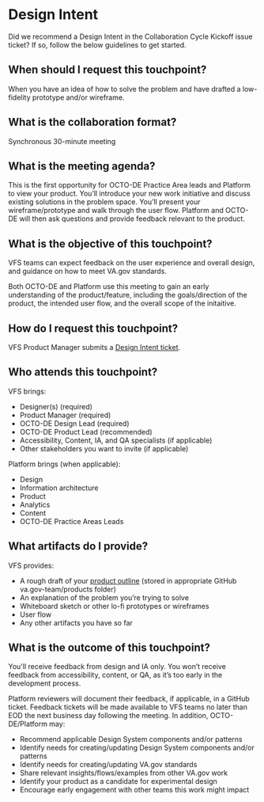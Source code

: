 # Design Intent
Did we recommend a Design Intent in the Collaboration Cycle Kickoff issue ticket? If so, follow the below guidelines to get started.

## When should I request this touchpoint?
When you have an idea of how to solve the problem and have drafted a low-fidelity prototype and/or wireframe.
## What is the collaboration format?
Synchronous 30-minute meeting
## What is the meeting agenda?
This is the first opportunity for OCTO-DE Practice Area leads and Platform to view your product. You’ll introduce your new work initiative and discuss existing solutions in the problem space. You’ll present your wireframe/prototype and walk through the user flow. Platform and OCTO-DE will then ask questions and provide feedback relevant to the product. 

## What is the objective of this touchpoint?

VFS teams can expect feedback on the user experience and overall design, and guidance on how to meet VA.gov standards.

Both OCTO-DE and Platform use this meeting to gain an early understanding of the product/feature, including the goals/direction of the product, the intended user flow, and the overall scope of the initaitive. 
 
## How do I request this touchpoint?
VFS Product Manager submits a [Design Intent ticket](https://github.com/department-of-veterans-affairs/va.gov-team/issues/new?assignees=shiragoodman%2C+allison0034&labels=vsp-product-support%2C+collaboration-cycle%2C+collab-cycle-review&template=design-intent-collaboration.md&title=Design+intent+%5BTeam+Name+-+Feature+Name%5D). 
## Who attends this touchpoint?
VFS brings:
  - Designer(s) (required)
  - Product Manager (required)
  - OCTO-DE Design Lead (required)
  - OCTO-DE Product Lead (recommended)
  - Accessibility, Content, IA, and QA specialists (if applicable)
  - Other stakeholders you want to invite (if applicable)

Platform brings (when applicable):
  - Design
  - Information architecture
  - Product
  - Analytics
  - Content
  - OCTO-DE Practice Areas Leads

## What artifacts do I provide?
VFS provides: 
- A rough draft of your [product outline](https://github.com/department-of-veterans-affairs/va.gov-team/blob/master/platform/product-management/product-outline-template.md) (stored in appropriate GitHub va.gov-team/products folder)
- An explanation of the problem you’re trying to solve
- Whiteboard sketch or other lo-fi prototypes or wireframes
- User flow
- Any other artifacts you have so far

## What is the outcome of this touchpoint?
You'll receive feedback from design and IA only. You won’t receive feedback from accessibility, content, or QA, as it’s too early in the development process.

Platform reviewers will document their feedback, if applicable, in a GitHub ticket. Feedback tickets will be made available to VFS teams no later than EOD the next business day following the meeting. In addition, OCTO-DE/Platform may:

 -  Recommend applicable Design System components and/or patterns
 -  Identify needs for creating/updating Design System components and/or patterns
 -  Identify needs for creating/updating VA.gov standards
 -  Share relevant insights/flows/examples from other VA.gov work
 -  Identify your product as a candidate for experimental design
 -  Encourage early engagement with other teams this work might impact
